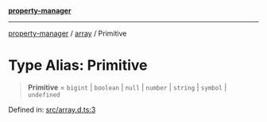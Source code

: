 [**property-manager**](../../README.md)

***

[property-manager](../../modules.md) / [array](../README.md) / Primitive

# Type Alias: Primitive

> **Primitive** = `bigint` \| `boolean` \| `null` \| `number` \| `string` \| `symbol` \| `undefined`

Defined in: [src/array.d.ts:3](https://github.com/snowyu/property-manager.js/blob/2b37d0c5958df603b1f7a346809647025321a3c0/src/array.d.ts#L3)
